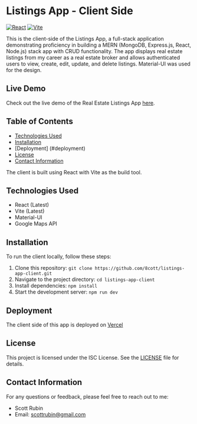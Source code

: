 # Listings App - Client Side
[![React](https://img.shields.io/badge/React-Latest-blue)](https://reactjs.org/)
[![Vite](https://img.shields.io/badge/Vite-Latest-yellow)](https://vitejs.dev/)

This is the client-side of the Listings App, a full-stack application demonstrating proficiency in building a MERN (MongoDB, Express.js, React, Node.js) stack app with CRUD functionality. The app displays real estate listings from my career as a real estate broker and allows authenticated users to view, create, edit, update, and delete listings. Material-UI was used for the design.

## Live Demo
Check out the live demo of the Real Estate Listings App [here](https://listings-app-client.vercel.app/).

## Table of Contents
- [Technologies Used](#technologies-used)
- [Installation](#installation)
- [Deployment] (#deployment)
- [License](#license)
- [Contact Information](#contact-information)

The client is built using React with Vite as the build tool.

## Technologies Used
- React (Latest)
- Vite (Latest)
- Material-UI
- Google Maps API

## Installation
To run the client locally, follow these steps:

1. Clone this repository: `git clone https://github.com/8cott/listings-app-client.git`
2. Navigate to the project directory: `cd listings-app-client`
3. Install dependencies: `npm install`
4. Start the development server: `npm run dev`

## Deployment
The client side of this app is deployed on [Vercel](https://vercel.com/)

## License
This project is licensed under the ISC License. See the [LICENSE](LICENSE) file for details.

## Contact Information
For any questions or feedback, please feel free to reach out to me:
- Scott Rubin
- Email: scottrubin@gmail.com